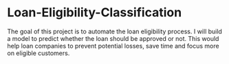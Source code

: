 # Loan-Eligibility-Classification
The goal of this project is to automate the loan eligibility process. I will build a model to predict whether the loan should be approved or not. This would help loan companies to prevent potential losses, save time and focus more on eligible customers.
